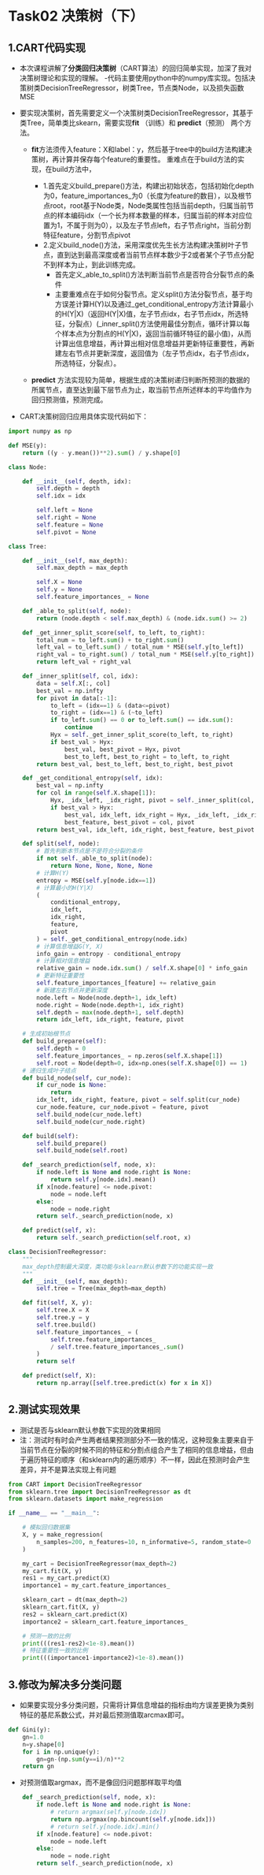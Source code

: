 # Task02 决策树（下）
## 1.CART代码实现
- 本次课程讲解了**分类回归决策树**（CART算法）的回归简单实现，加深了我对决策树理论和实现的理解。
-代码主要使用python中的numpy库实现。包括决策树类DecisionTreeRegressor，树类Tree，节点类Node，以及损失函数MSE

- 要实现决策树，首先需要定义一个决策树类DecisionTreeRegressor，其基于类Tree，简单类比skearn，需要实现**fit** （训练）和 **predict**（预测） 两个方法。

    - **fit**方法须传入feature：X和label：y，然后基于tree中的build方法构建决策树，再计算并保存每个feature的重要性。
重难点在于build方法的实现，在build方法中，
        - 1.首先定义build_prepare()方法，构建出初始状态，包括初始化depth为0，feature_importances_为0（长度为feature的数目），以及根节点root，root基于Node类，Node类属性包括当前depth，归属当前节点的样本编码idx（一个长为样本数量的样本，归属当前的样本对应位置为1，不属于则为0），以及左子节点left，右子节点right，当前分割特征feature，分割节点pivot
        - 2.定义build_node()方法，采用深度优先生长方法构建决策树叶子节点，直到达到最高深度或者当前节点样本数少于2或者某个子节点分配不到样本为止，到此训练完成。
            - 首先定义_able_to_split()方法判断当前节点是否符合分裂节点的条件
	        - 主要重难点在于如何分裂节点。定义split()方法分裂节点，基于均方误差计算H(Y)以及通过_get_conditional_entropy方法计算最小的H(Y|X)（返回H(Y|X)值，左子节点idx，右子节点idx，所选特征，分裂点）(_inner_split()方法使用最佳分割点，循环计算以每个样本点为分割点的H(Y|X)，返回当前循环特征的最小值)，从而计算出信息增益，再计算出相对信息增益并更新特征重要性，再新建左右节点并更新深度，返回值为（左子节点idx，右子节点idx，所选特征，分裂点）。

    - **predict** 方法实现较为简单，根据生成的决策树递归判断所预测的数据的所属节点，直至达到最下层节点为止，取当前节点所述样本的平均值作为回归预测值，预测完成。

- CART决策树回归应用具体实现代码如下：
```python
import numpy as np
```
```python
def MSE(y):
    return ((y - y.mean())**2).sum() / y.shape[0]
```

```python 
class Node:

    def __init__(self, depth, idx):
        self.depth = depth
        self.idx = idx

        self.left = None
        self.right = None
        self.feature = None
        self.pivot = None
```

```python
class Tree:

    def __init__(self, max_depth):
        self.max_depth = max_depth

        self.X = None
        self.y = None
        self.feature_importances_ = None

    def _able_to_split(self, node):
        return (node.depth < self.max_depth) & (node.idx.sum() >= 2)

    def _get_inner_split_score(self, to_left, to_right):
        total_num = to_left.sum() + to_right.sum()
        left_val = to_left.sum() / total_num * MSE(self.y[to_left])
        right_val = to_right.sum() / total_num * MSE(self.y[to_right])
        return left_val + right_val

    def _inner_split(self, col, idx):
        data = self.X[:, col]
        best_val = np.infty
        for pivot in data[:-1]:
            to_left = (idx==1) & (data<=pivot)
            to_right = (idx==1) & (~to_left)
            if to_left.sum() == 0 or to_left.sum() == idx.sum():
                continue
            Hyx = self._get_inner_split_score(to_left, to_right)
            if best_val > Hyx:
                best_val, best_pivot = Hyx, pivot
                best_to_left, best_to_right = to_left, to_right
        return best_val, best_to_left, best_to_right, best_pivot

    def _get_conditional_entropy(self, idx):
        best_val = np.infty
        for col in range(self.X.shape[1]):
            Hyx, _idx_left, _idx_right, pivot = self._inner_split(col, idx)
            if best_val > Hyx:
                best_val, idx_left, idx_right = Hyx, _idx_left, _idx_right
                best_feature, best_pivot = col, pivot
        return best_val, idx_left, idx_right, best_feature, best_pivot

    def split(self, node):
        # 首先判断本节点是不是符合分裂的条件
        if not self._able_to_split(node):
            return None, None, None, None
        # 计算H(Y)
        entropy = MSE(self.y[node.idx==1])
        # 计算最小的H(Y|X)
        (
            conditional_entropy,
            idx_left,
            idx_right,
            feature,
            pivot
        ) = self._get_conditional_entropy(node.idx)
        # 计算信息增益G(Y, X)
        info_gain = entropy - conditional_entropy
        # 计算相对信息增益
        relative_gain = node.idx.sum() / self.X.shape[0] * info_gain
        # 更新特征重要性
        self.feature_importances_[feature] += relative_gain
        # 新建左右节点并更新深度
        node.left = Node(node.depth+1, idx_left)
        node.right = Node(node.depth+1, idx_right)
        self.depth = max(node.depth+1, self.depth)
        return idx_left, idx_right, feature, pivot

    # 生成初始根节点
    def build_prepare(self):
        self.depth = 0
        self.feature_importances_ = np.zeros(self.X.shape[1])
        self.root = Node(depth=0, idx=np.ones(self.X.shape[0]) == 1)
    # 递归生成叶子结点
    def build_node(self, cur_node):
        if cur_node is None:
            return
        idx_left, idx_right, feature, pivot = self.split(cur_node)
        cur_node.feature, cur_node.pivot = feature, pivot
        self.build_node(cur_node.left)
        self.build_node(cur_node.right)

    def build(self):
        self.build_prepare()
        self.build_node(self.root)

    def _search_prediction(self, node, x):
        if node.left is None and node.right is None:
            return self.y[node.idx].mean()
        if x[node.feature] <= node.pivot:
            node = node.left
        else:
            node = node.right
        return self._search_prediction(node, x)

    def predict(self, x):
        return self._search_prediction(self.root, x)
```

```python
class DecisionTreeRegressor:
    """
    max_depth控制最大深度，类功能与sklearn默认参数下的功能实现一致
    """
    def __init__(self, max_depth):
        self.tree = Tree(max_depth=max_depth)

    def fit(self, X, y):
        self.tree.X = X
        self.tree.y = y
        self.tree.build()
        self.feature_importances_ = (
            self.tree.feature_importances_ 
            / self.tree.feature_importances_.sum()
        )
        return self

    def predict(self, X):
        return np.array([self.tree.predict(x) for x in X])
```
## 2.测试实现效果
- 测试是否与sklearn默认参数下实现的效果相同
- 注：测试时有时会产生两者结果预测部分不一致的情况，这种现象主要来自于当前节点在分裂的时候不同的特征和分割点组合产生了相同的信息增益，但由于遍历特征的顺序（和sklearn内的遍历顺序）不一样，因此在预测时会产生差异，并不是算法实现上有问题
```python
from CART import DecisionTreeRegressor
from sklearn.tree import DecisionTreeRegressor as dt
from sklearn.datasets import make_regression
```
```python
if __name__ == "__main__":

    # 模拟回归数据集
    X, y = make_regression(
        n_samples=200, n_features=10, n_informative=5, random_state=0
    )

    my_cart = DecisionTreeRegressor(max_depth=2)
    my_cart.fit(X, y)
    res1 = my_cart.predict(X)
    importance1 = my_cart.feature_importances_

    sklearn_cart = dt(max_depth=2)
    sklearn_cart.fit(X, y)
    res2 = sklearn_cart.predict(X)
    importance2 = sklearn_cart.feature_importances_

    # 预测一致的比例
    print(((res1-res2)<1e-8).mean())
    # 特征重要性一致的比例
    print(((importance1-importance2)<1e-8).mean())
```
## 3.修改为解决多分类问题
- 如果要实现分多分类问题，只需将计算信息增益的指标由均方误差更换为类别特征的基尼系数公式，并对最后预测值取arcmax即可。
```python
def Gini(y):
    gn=1.0
    n=y.shape[0]
    for i in np.unique(y):
        gn=gn-(np.sum(y==i)/n)**2
    return gn
```
- 对预测值取argmax，而不是像回归问题那样取平均值
```python
    def _search_prediction(self, node, x):
        if node.left is None and node.right is None:
            # return argmax(self.y[node.idx])
            return np.argmax(np.bincount(self.y[node.idx]))
            # return self.y[node.idx].min()
        if x[node.feature] <= node.pivot:
            node = node.left
        else:
            node = node.right
        return self._search_prediction(node, x)
```